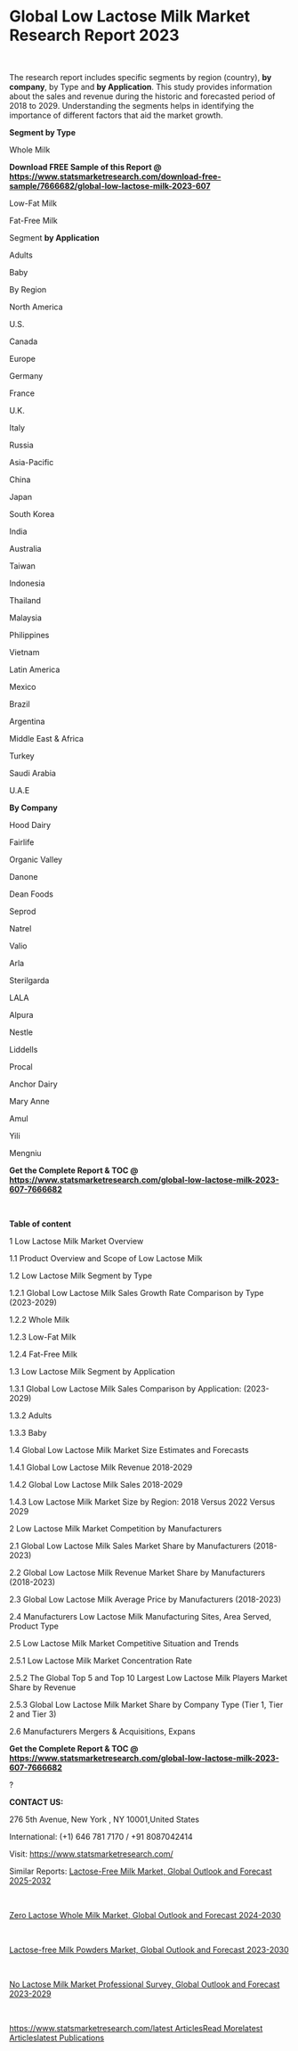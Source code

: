 <h1>Global Low Lactose Milk Market Research Report 2023</h1><br/><p>The research report includes specific segments by region (country), <strong>by company</strong>, by Type and <strong>by Application</strong>. This study provides information about the sales and revenue during the historic and forecasted period of 2018 to 2029. Understanding the segments helps in identifying the importance of different factors that aid the market growth.</p>
 
 
 
 <p><strong>Segment by Type</strong></p>
 
 
 
 <p>Whole Milk</p>
 
 
 
 <p><strong>Download FREE Sample of this Report @ <a href="https://www.statsmarketresearch.com/download-free-sample/7666682/global-low-lactose-milk-2023-607">https://www.statsmarketresearch.com/download-free-sample/7666682/global-low-lactose-milk-2023-607</a></strong></p>
 
 
 
 <p>Low-Fat Milk</p>
 
 
 
 <p>Fat-Free Milk</p>
 
 
 
 <p>Segment <strong>by Application</strong></p>
 
 
 
 <p>Adults</p>
 
 
 
 <p>Baby</p>
 
 
 
 <p>By Region</p>
 
 
 
 <p>North America</p>
 
 
 
 <p>U.S.</p>
 
 
 
 <p>Canada</p>
 
 
 
 <p>Europe</p>
 
 
 
 <p>Germany</p>
 
 
 
 <p>France</p>
 
 
 
 <p>U.K.</p>
 
 
 
 <p>Italy</p>
 
 
 
 <p>Russia</p>
 
 
 
 <p>Asia-Pacific</p>
 
 
 
 <p>China</p>
 
 
 
 <p>Japan</p>
 
 
 
 <p>South Korea</p>
 
 
 
 <p>India</p>
 
 
 
 <p>Australia</p>
 
 
 
 <p>Taiwan</p>
 
 
 
 <p>Indonesia</p>
 
 
 
 <p>Thailand</p>
 
 
 
 <p>Malaysia</p>
 
 
 
 <p>Philippines</p>
 
 
 
 <p>Vietnam</p>
 
 
 
 <p>Latin America</p>
 
 
 
 <p>Mexico</p>
 
 
 
 <p>Brazil</p>
 
 
 
 <p>Argentina</p>
 
 
 
 <p>Middle East & Africa</p>
 
 
 
 <p>Turkey</p>
 
 
 
 <p>Saudi Arabia</p>
 
 
 
 <p>U.A.E</p>
 
 
 
 <p><strong>By Company</strong></p>
 
 
 
 <p>Hood Dairy</p>
 
 
 
 <p>Fairlife</p>
 
 
 
 <p>Organic Valley</p>
 
 
 
 <p>Danone</p>
 
 
 
 <p>Dean Foods</p>
 
 
 
 <p>Seprod</p>
 
 
 
 <p>Natrel</p>
 
 
 
 <p>Valio</p>
 
 
 
 <p>Arla</p>
 
 
 
 <p>Sterilgarda</p>
 
 
 
 <p>LALA</p>
 
 
 
 <p>Alpura</p>
 
 
 
 <p>Nestle</p>
 
 
 
 <p>Liddells</p>
 
 
 
 <p>Procal</p>
 
 
 
 <p>Anchor Dairy</p>
 
 
 
 <p>Mary Anne</p>
 
 
 
 <p>Amul</p>
 
 
 
 <p>Yili</p>
 
 
 
 <p>Mengniu</p>
 
 
 
 <div><b>Get the Complete Report & TOC @ <a href="https://www.statsmarketresearch.com/global-low-lactose-milk-2023-607-7666682">https://www.statsmarketresearch.com/global-low-lactose-milk-2023-607-7666682</a></b></div>
 
 
 
 <p><br />
 
 <b>Table of content</b></p>
 
 
 
 <p>1 Low Lactose Milk Market Overview<br />
 
 1.1 Product Overview and Scope of Low Lactose Milk<br />
 
 1.2 Low Lactose Milk Segment by Type<br />
 
 1.2.1 Global Low Lactose Milk Sales Growth Rate Comparison by Type (2023-2029)<br />
 
 1.2.2 Whole Milk<br />
 
 1.2.3 Low-Fat Milk<br />
 
 1.2.4 Fat-Free Milk<br />
 
 1.3 Low Lactose Milk Segment by Application<br />
 
 1.3.1 Global Low Lactose Milk Sales Comparison by Application: (2023-2029)<br />
 
 1.3.2 Adults<br />
 
 1.3.3 Baby<br />
 
 1.4 Global Low Lactose Milk Market Size Estimates and Forecasts<br />
 
 1.4.1 Global Low Lactose Milk Revenue 2018-2029<br />
 
 1.4.2 Global Low Lactose Milk Sales 2018-2029<br />
 
 1.4.3 Low Lactose Milk Market Size by Region: 2018 Versus 2022 Versus 2029<br />
 
 2 Low Lactose Milk Market Competition by Manufacturers<br />
 
 2.1 Global Low Lactose Milk Sales Market Share by Manufacturers (2018-2023)<br />
 
 2.2 Global Low Lactose Milk Revenue Market Share by Manufacturers (2018-2023)<br />
 
 2.3 Global Low Lactose Milk Average Price by Manufacturers (2018-2023)<br />
 
 2.4 Manufacturers Low Lactose Milk Manufacturing Sites, Area Served, Product Type<br />
 
 2.5 Low Lactose Milk Market Competitive Situation and Trends<br />
 
 2.5.1 Low Lactose Milk Market Concentration Rate<br />
 
 2.5.2 The Global Top 5 and Top 10 Largest Low Lactose Milk Players Market Share by Revenue<br />
 
 2.5.3 Global Low Lactose Milk Market Share by Company Type (Tier 1, Tier 2 and Tier 3)<br />
 
 2.6 Manufacturers Mergers & Acquisitions, Expans</p>
 
 
 
 <div><b>Get the Complete Report & TOC @ <a href="https://www.statsmarketresearch.com/global-low-lactose-milk-2023-607-7666682">https://www.statsmarketresearch.com/global-low-lactose-milk-2023-607-7666682</a></b></div>
 
 
 
 <p>? </p>
 
 
 
 <p><b>CONTACT US:</b><br />
 
 276 5th Avenue, New York , NY 10001,United States<br />
 
 International: (+1) 646 781 7170 / +91 8087042414<br />
 
 Visit: <a href="https://www.statsmarketresearch.com/">https://www.statsmarketresearch.com/</a><br />
 
 Similar Reports: <a href="https://www.statsmarketresearch.com/global-low-lactose-milk-2023-607-7666682">Lactose-Free Milk Market, Global Outlook and Forecast 2025-2032</a><br />
 
 <br />
 
 <a href="https://www.statsmarketresearch.com/global-low-lactose-milk-2023-607-7666682">Zero Lactose Whole Milk Market, Global Outlook and Forecast 2024-2030</a><br />
 
 <br />
 
 <a href="https://www.statsmarketresearch.com/global-low-lactose-milk-2023-607-7666682">Lactose-free Milk Powders Market, Global Outlook and Forecast 2023-2030</a><br />
 
 <br />
 
 <a href="https://www.statsmarketresearch.com/global-low-lactose-milk-2023-607-7666682">No Lactose Milk Market Professional Survey, Global Outlook and Forecast 2023-2029</a><br />
 
 <br />
 
 <a href="https://gyeongbokgung.com">https://www.statsmarketresearch.com/</a><a href="https://hallyeomaritime.com">latest Articles</a><a href="https://jingwansa.com">Read More</a><a href="https://nguoiviet.jp/">latest Articles</a><a href="https://www.intelmarketresearch.com/">latest Publications</a></p>